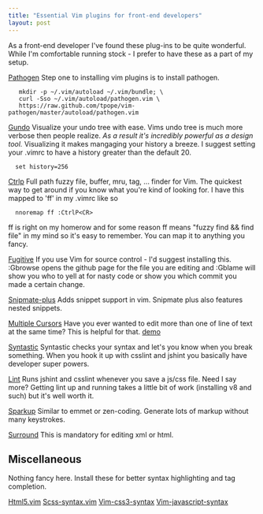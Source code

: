 ```yaml
---
title: "Essential Vim plugins for front-end developers"
layout: post
---
```


As a front-end developer I've found these plug-ins to be quite wonderful. While
I'm comfortable running stock - I prefer to have these as a part of my
setup.

[Pathogen](https://github.com/tpope/vim-pathogen/ "Pathogen - Manage your vim plugins")
Step one to installing vim plugins is to install pathogen.
```
   mkdir -p ~/.vim/autoload ~/.vim/bundle; \
   curl -Sso ~/.vim/autoload/pathogen.vim \
   https://raw.github.com/tpope/vim-pathogen/master/autoload/pathogen.vim
```

[Gundo](https://github.com/sjl/gundo.vim/ "Gundo - Visualize your history")
Visualize your undo tree with ease. Vims undo tree is much more verbose then people realize. 
*As a result it's incredibly powerful as a design tool.*  Visualizing it makes mangaging your history
a breeze. I suggest setting your .vimrc to have a history greater than the default 20. 
```
  set history=256
```

[Ctrlp](https://github.com/kien/ctrlp.vim/ "ctrlp - fuzzy finder")
Full path fuzzy file, buffer, mru, tag, ... finder for Vim. The quickest way to
get around if you know what you're kind of looking for. 
I have this mapped to 'ff' in my .vimrc like so
```
  nnoremap ff :CtrlP<CR>
```
ff is right on my homerow and for some reason ff means "fuzzy find && find file" in my mind
so it's easy to remember. You can map it to anything you fancy.

[Fugitive](https://github.com/tpope/vim-fugitive, "Fugitive - a Git wrapper for Vim")
If you use Vim for source control - I'd suggest installing this. :Gbrowse opens the github page for the file you are editing
and :Gblame will show you who to yell at for nasty code or show you which commit you made a certain change.

[Snipmate-plus](https://github.com/garbas/vim-snipmate "Snippets for Vim")
Adds snippet support in vim. Snipmate plus also features nested snippets.

[Multiple Cursors](https://github.com/terryma/vim-multiple-cursors "Multiple Cursors")
Have you ever wanted to edit more than one of line of text at the same time?
This is helpful for that.  [demo](http://www.youtube.com/watch?v=Umb59mMvCxA "Video Demo")

[Syntastic](https://github.com/scrooloose/syntastic "Syntastic")
Syntastic checks your syntax and let's you know when you break something. 
When you hook it up with csslint and jshint you basically have 
developer super powers.

[Lint](https://github.com/joestelmach/lint.vim "Lint")
Runs jshint and csslint whenever you save a js/css file. Need I say more?
Getting lint up and running takes a little bit of work (installing v8 and such) but
it's well worth it. 

[Sparkup](https://github.com/rstacruz/sparkup)
Similar to emmet or zen-coding. Generate lots of markup without many keystrokes. 

[Surround](https://github.com/tpope/vim-surround)
This is mandatory for editing xml or html. 


## Miscellaneous

Nothing fancy here. 
Install these for better syntax highlighting and tag completion.

[Html5.vim](https://github.com/othree/html5.vim)
[Scss-syntax.vim](https://github.com/cakebaker/scss-syntax.vim)
[Vim-css3-syntax](https://github.com/hail2u/vim-css3-syntax)
[Vim-javascript-syntax](https://github.com/jelera/vim-javascript-syntax)
